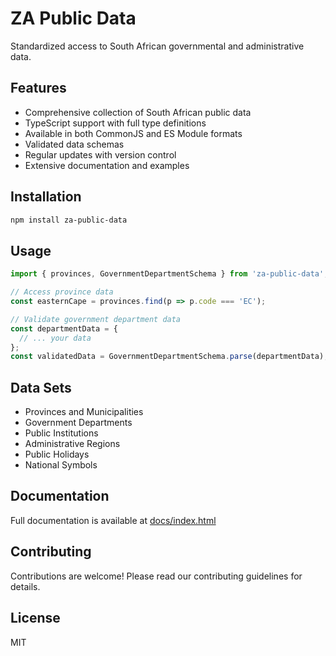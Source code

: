 # ZA Public Data

Standardized access to South African governmental and administrative data.

## Features

- Comprehensive collection of South African public data
- TypeScript support with full type definitions
- Available in both CommonJS and ES Module formats
- Validated data schemas
- Regular updates with version control
- Extensive documentation and examples

## Installation

```bash
npm install za-public-data
```

## Usage

```typescript
import { provinces, GovernmentDepartmentSchema } from 'za-public-data';

// Access province data
const easternCape = provinces.find(p => p.code === 'EC');

// Validate government department data
const departmentData = {
  // ... your data
};
const validatedData = GovernmentDepartmentSchema.parse(departmentData);
```

## Data Sets

- Provinces and Municipalities
- Government Departments
- Public Institutions
- Administrative Regions
- Public Holidays
- National Symbols

## Documentation

Full documentation is available at [docs/index.html](docs/index.html)

## Contributing

Contributions are welcome! Please read our contributing guidelines for details.

## License

MIT